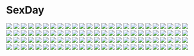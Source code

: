 # SexDay
![](https://konachan.com/jpeg/b7004e383bea8101553864063023750d/Konachan.com%20-%20149308%20bed%20blue_hair%20cube%20game_cg%20green_eyes%20kanekiyo_miwa%20kurano_ema%20kurano-kunchi_no_futago_jijou%20long_hair%20school_uniform%20skirt%20tie.jpg)
![](https://konachan.com/image/c963337bb5c99540486b9706c5245657/Konachan.com%20-%2095047%202girls%20blonde_hair%20dress%20gloves%20hat%20kaname_madoka%20mahou_shoujo_madoka_magica%20pink_hair%20ribbons%20short_hair%20tomoe_mami%20twintails.jpg)
![](https://konachan.com/image/a7c1b36799cb991dea77e7479c88c9a8/Konachan.com%20-%20146438%20fire%20laputa%3A_castle_in_the_sky%20seeker.jpg)
![](https://konachan.com/image/1084ba4788e1fa84919358131c5dbd7a/Konachan.com%20-%20139528%20animal_ears%20censored%20escu%3Ade%20game_cg%20gurenka%20kuon_%28gurenka%29%20long_hair%20nekonyan%20open_shirt%20red_eyes%20red_hair.jpg)
![](https://konachan.com/jpeg/afd6b894c1e440dcc83acf02235c91fa/Konachan.com%20-%20149293%20cube%20game_cg%20kanekiyo_miwa%20kurano-kunchi_no_futago_jijou%20kurano_mikoto%20long_hair%20orange_hair%20ponytail%20purple_eyes%20rain%20ribbons%20water.jpg)
![](https://konachan.com/jpeg/5cb98d0aee9def8ffeb6df7ece285804/Konachan.com%20-%20282872%20ass%20breasts%20choker%20idolmaster%20idolmaster_cinderella_girls%20nekoshoko%20no_bra%20panties%20pink_hair%20underwear%20white%20wristwear%20yumemi_riamu.jpg)
![](https://konachan.com/jpeg/1265e6dbeb7eadbd213020bcc48a0fe2/Konachan.com%20-%20194356%202girls%20ass%20breasts%20brown_hair%20cameltoe%20dengeki_hime%20logo%20nipples%20open_shirt%20panties%20pink_hair%20renai_revenge%20shirt_lift%20thighhighs%20underwear%20wet.jpg)
![](https://konachan.com/image/1b21679d95793836af98d02fcc4a0e26/Konachan.com%20-%2012656%20blush%20ginga_kuon%20gokujou_seitokai%20green%20jinguuji_kanade%20kinjou_nanaho%20pucchan%20randou_rino%20school_uniform.jpg)
![](https://konachan.com/image/7399c744ba65ef9e14ea75c751198c45/Konachan.com%20-%2051751%20hatsune_miku%20snow%20tagme%20vocaloid%20white%20yuki_miku.jpg)
![](https://konachan.com/jpeg/25e56be57ac33400ed7a2c7179ab45d3/Konachan.com%20-%20208736%20blue_eyes%20game_cg%20kinta_%28distortion%29%20mitsuki_ruri%20nanase_meruchi%20panties%20pantyhose%20purple_hair%20rosebleu%20school_uniform%20skirt%20skirt_lift%20underwear.jpg)
![](https://konachan.com/image/8e03984c0cc5a6a4846528a1dcb7856c/Konachan.com%20-%20170961%20aerith_gainsborough%20braids%20brown_hair%20dress%20final_fantasy%20final_fantasy_vii%20green_eyes%20long_hair%20ribbons%20staff%20weapon%20yakumoreo.jpg)
![](https://konachan.com/image/e0a8f9bfbe6c75f1cb9cda35989c11b1/Konachan.com%20-%20185250%20blonde_hair%20blue_hair%20boots%20brown_hair%20dress%20glasses%20hat%20kazutake_hazano%20kimono%20necklace%20pink_hair%20scarf%20shorts%20teddy_bear%20thighhighs%20tie%20twintails.jpg)
![](https://konachan.com/image/3f8094155c2eb0a61ffeaf1458a981c9/Konachan.com%20-%2087535%20breasts%20christmas%20cleavage%20golden_darkness%20kobayashi_chizuru%20lala_satalin_deviluke%20sairenji_haruna%20tail%20to_love_ru.jpg)
![](https://konachan.com/image/58eca8518b8638051ac736778a716326/Konachan.com%20-%2064806%20close%20needless%20neuschwanstein_eve.jpg)
![](https://konachan.com/image/d7599199a8fc2757843b624750ff82b4/Konachan.com%20-%20290291%20ass%20black_hair%20bodysuit%20breasts%20brown_eyes%20elbow_gloves%20fairy_tail%20gloves%20headband%20long_hair%20pantyhose%20sideboob%20the_golden_smurf%20ultear_milkovich.jpg)
![](https://konachan.com/image/c39625f7df212e64b8165f1d9bef3d23/Konachan.com%20-%2089252%20aqua_eyes%20aqua_hair%20blue_eyes%20breasts%20hatsune_miku%20long_hair%20m4a1tuhao%20navel%20nipples%20no_bra%20panties%20pink_hair%20realistic%20underwear%20vocaloid%20yuri.jpg)
![](https://konachan.com/jpeg/c208243ee9f1b570c8152ea7c25e010c/Konachan.com%20-%20255218%20aoi_tori%20breasts%20close%20game_cg%20koku%20lactation%20nipples%20purple_software%20umino_akari%20wet.jpg)
![](https://konachan.com/image/f59ec6e60d7d3d69a5958dea87c5abde/Konachan.com%20-%2090834%20kousaka_kirino%20ore_no_imouto_ga_konna_ni_kawaii_wake_ga_nai%20school_uniform%20vector.jpg)
![](https://konachan.com/image/9f53107cc427d229a0bd32e3ef1dbcef/Konachan.com%20-%20186527%20blue_hair%20boots%20garter%20goggles%20group%20gumi%20headband%20ia%20kaito%20male%20meiko%20navel%20pink_eyes%20pink_hair%20red_eyes%20scarf%20shorts%20skirt%20tie%20vocaloid%20wink.jpg)
![](https://konachan.com/image/2abe6d73bb86292835ff2125504407fb/Konachan.com%20-%20279544%20anthropomorphism%20apron%20blonde_hair%20blood%20braids%20breasts%20dress%20hat%20hataraku_saibou%20hei_yu%20knife%20lolita_fashion%20long_hair%20ponytail.jpg)
![](https://konachan.com/image/511fa20e681e2ef2d54d387dc8ec9ecc/Konachan.com%20-%20264675%202girls%20barefoot%20bed%20blonde_hair%20blush%20breasts%20censored%20fingering%20gray_hair%20green_eyes%20nipples%20nude%20panties%20panty_pull%20pussy%20underwear%20yuri.jpg)
![](https://konachan.com/image/564a6c7b6235a97bd052e3d0e10d6fa9/Konachan.com%20-%20191857%20bra%20brown_eyes%20brown_hair%20hizuki_ayumi%20hizuki_mitsuna%20moon%20night%20no_bra%20orange_eyes%20orange_hair%20panties%20ringetsu%20underwear.jpg)
![](https://konachan.com/image/2cc8f062a9fa171c42737f74ebfce26e/Konachan.com%20-%20203367%20aqua_eyes%20aqua_hair%20hatsune_miku%20headphones%20long_hair%20melonball%20music%20tie%20twintails%20vocaloid.jpg)
![](https://konachan.com/jpeg/65f67884d0dfd421c368fa944e7f09d7/Konachan.com%20-%2088833%20brown_eyes%20brown_hair%20ribbons%20school_uniform%20suzumiya_haruhi%20suzumiya_haruhi_no_yuutsu%20white.jpg)
![](https://konachan.com/image/20b438e2600031e7ec0dec38d2ded08d/Konachan.com%20-%20142173%20armor%20blue_eyes%20blue_hair%20cape%20chiki_%28fire_emblem%29%20dragon%20fire_emblem%20gloves%20headband%20long_hair%20om_%28carbohydratism%29%20sword%20tree%20weapon.jpg)
![](https://konachan.com/image/3354178750bc1377da6ee72ec2636c39/Konachan.com%20-%20154286%20nanfe%20night%20original%20scarf%20smoking.jpg)
![](https://konachan.com/image/61c765a92be6534db4408d24e8a80799/Konachan.com%20-%2061491%20genderswap%20gun%20kampfer%20kondou_mikoto%20mishima_akane%20sakura_kaede%20sangou_shizuku%20school_uniform%20senou_natsuru%20weapon.jpg)
![](https://konachan.com/jpeg/05cfcd6c59b4517b2aeb71964ef86e60/Konachan.com%20-%2093191%20book%20orange_memories%20purple_software%20tagme.jpg)
![](https://konachan.com/image/3e769777a2218a23cfa8f6cd8fe3eeb0/Konachan.com%20-%2090741%20bikini%20boots%20christmas%20elbow_gloves%20glasses%20gloves%20long_hair%20navel%20original%20spread_legs%20swimsuit%20sword%20thighhighs%20weapon%20white%20white_hair.jpg)
![](https://konachan.com/jpeg/61e71036a1a770780788dd41f9c885ef/Konachan.com%20-%2096525%20animal_ears%20catgirl%20chibi%20fang%20nymph%20sora_no_otoshimono%20suzunonaruki%20tail%20white.jpg)
![](https://konachan.com/image/47eef0c1e8651a48b688756ddff98169/Konachan.com%20-%2074384%20blonde_hair%20blue_eyes%20hat%20moriya_suwako%20short_hair%20skirt%20touhou.jpg)
![](https://konachan.com/image/1d396a2dcc9e4fc0c37bf00f113099c6/Konachan.com%20-%20253633%20all_male%20black_hair%20book%20brown_eyes%20brown_hair%20cape%20glasses%20gray%20kneehighs%20male%20original%20short_hair%20smoking%20suit%20tie%20wristwear.jpg)
![](https://konachan.com/jpeg/2364d9962f7e3fb598e388d959b470fe/Konachan.com%20-%2084745%20atelier_rorona%20atelier_totori%20brown_hair%20crying%20dress%20kishida_mel%20long_hair%20snow%20tears.jpg)
![](https://konachan.com/jpeg/1286bee44900e8ad569746a710f72199/Konachan.com%20-%20219762%20akaashi_keiji%20all_male%20ankkoyom%20ball%20group%20haikyuu%21%21%20kageyama_tobio%20kozume_kenma%20male%20navel%20oikawa_tooru%20sport%20sugawara_koushi%20topless%20volleyball.jpg)
![](https://konachan.com/jpeg/a88e4c324e5525da9ea3b6767aedb9d2/Konachan.com%20-%20274311%20braids%20breasts%20girls_frontline%20gloves%20gun%20long_hair%20naruwe%20pantyhose%20ponytail%20purple_hair%20red_eyes%20robot%20ruins%20shade%20tie%20torn_clothes%20weapon.jpg)
![](https://konachan.com/image/76aa9977a8291b5b4d1081fcd27d314f/Konachan.com%20-%20248055%20cu_chulainn%20fate_apocrypha%20fate_grand_order%20fate_stay_night%20fate_%28series%29%20jeanne_d%27arc_%28fate%29%20jeanne_d%27arc_alter%20joseph_lee%20male%20saber%20saber_alter.jpg)
![](https://konachan.com/image/bf674ca029453a7bc7453b6593e6ab87/Konachan.com%20-%20215401%20aliasing%20bath%20blonde_hair%20blue_eyes%20earth%20horns%20planet%20rosuuri%20space%20stars%20water.jpg)
![](https://konachan.com/image/53c8896d151bfc4fbe21ff43efef9c14/Konachan.com%20-%2031596%20blue_eyes%20blush%20breasts%20censored%20cum%20favorite%20fellatio%20game_cg%20gray_hair%20happy_margaret%21%20kokonoka%20nipples%20penis%20rindou_saki%20wet.jpg)
![](https://konachan.com/image/a8dd6c70b2d7d6fb526790dbdb5752c3/Konachan.com%20-%20186643%20aqua_hair%20bikini%20breasts%20candy%20chocolate%20cleavage%20food%20fruit%20ginta%20ice_cream%20long_hair%20original%20popsicle%20red_eyes%20strawberry%20swimsuit%20underboob.jpg)
![](https://konachan.com/jpeg/0c18d858e2f5eee9b729878e3fa23820/Konachan.com%20-%20178119%20anthropomorphism%20red_eyes%20red_hair%20rooseputo_02%20wall-e%20white_hair.jpg)
![](https://konachan.com/image/b6dd24b5d8d45c9d80f83884b3e908d9/Konachan.com%20-%20268532%20air%20beach%20bikini%20blonde_hair%20hat%20kamio_misuzu%20moonknives%20swimsuit.jpg)
![](https://konachan.com/image/c9e2f5a24611ea4a90c424d4b7e21763/Konachan.com%20-%20212294%20original%20rei_%28456789io%29.jpg)
![](https://konachan.com/image/d8d4eba7aa10a5f18f6c9f77f07e0d18/Konachan.com%20-%2026046%20ikkitousen%20ryomou_shimei.jpg)
![](https://konachan.com/jpeg/22ec9e2bf3901e28ce7a68524b74fb6d/Konachan.com%20-%20186056%20blue_eyes%20cherry%20food%20fruit%20hassan_%28sink916%29%20long_hair%20megurine_luka%20pink%20pink_hair%20vocaloid%20white_hair.jpg)
![](https://konachan.com/image/4053a523cf9fa1bbd0ec70e092e260aa/Konachan.com%20-%20223930%20bed%20blonde_hair%20blue_eyes%20blush%20breasts%20censored%20cum%20fate_stay_night%20fate_%28series%29%20nipples%20nude%20penis%20pussy%20saber%20sex%20spread_legs%20tagme_%28artist%29%20tears.jpg)
![](https://konachan.com/image/b426fcc3ffb4427bfcc8c7788c65a99b/Konachan.com%20-%2054338%20ass%20bachou%20beach%20bikini%20black_hair%20blush%20breasts%20brown_eyes%20brown_hair%20cleavage%20kanu%20koihime_musou%20long_hair%20pink_hair%20red_eyes%20ryuubi%20scan%20swimsuit.jpg)
![](https://konachan.com/image/375f67b1dc930e57b7bf2ef7cf3d650a/Konachan.com%20-%2088014%20hatsune_miku%20vocaloid.jpg)
![](https://konachan.com/image/a1b5e5d2cb3292c3dc73424cbdb88397/Konachan.com%20-%207899%20black_eyes%20black_hair%20hakurei_reimu%20japanese_clothes%20long_hair%20miko%20ribbons%20touhou%20white.jpg)
![](https://konachan.com/image/5a37fb496a880a7961b1a7cd0ddf444d/Konachan.com%20-%2039845%20cc%20code_geass.jpg)
![](https://konachan.com/image/54a8bd999aaaf641ed446ebb760fc0b1/Konachan.com%20-%20111641%20armor%20blonde_hair%20blood%20chevasis%20dead_space%20gun%20jpeg_artifacts%20short_hair%20tagme%20weapon.jpg)
![](https://konachan.com/image/856e4343574fc67354b607bdf00845c9/Konachan.com%20-%20111384%20bikini%20crossover%20feena_fam_earthlight%20fortune_arterial%20mocha%20sendo_erika%20swimsuit%20water%20yoake_mae_yori_ruri_iro_na.jpg)
![](https://konachan.com/jpeg/8bd44248be6ef5ae56a707f9b1f4078f/Konachan.com%20-%20182640%20blue_eyes%20breasts%20brown_hair%20game_cg%20hapymaher%20koku%20long_hair%20nipples%20no_bra%20pussy%20pussy_juice%20spread_legs%20spread_pussy%20twintails%20uncensored.jpg)
![](https://konachan.com/image/da38e30cd956b3943794477c5238bdd4/Konachan.com%20-%20152506%20bed%20blush%20breasts%20cleavage%20hoshizora_ikuyo%20nishi_koutarou%20precure%20red_eyes%20red_hair%20smile_precure%21%20wet.jpg)
![](https://konachan.com/jpeg/1259d8c6b30787dbeaa4a610621385f4/Konachan.com%20-%20121204%20blades_heart%20dark_skin%20fan%20game_cg%20kiki_%28blades_heart%29%20orange_eyes%20shimesaba_kohada%20short_hair%20tattoo%20white_hair.jpg)
![](https://konachan.com/jpeg/47f5cb359ff24ba9c914560da1506b11/Konachan.com%20-%20301364%20animal%20festival%20fish%20japanese_clothes%20mimi-chan_%28pan%29%20original%20pan_%28mimi%29%20scan%20yukata.jpg)
![](https://konachan.com/image/9eb7ecb63f941752623f82f15c8733ca/Konachan.com%20-%2065340%20baldr_sky%20bed%20blonde_hair%20long_hair%20minazuki_makoto%20minazuki_sora%20miyama-zero%20panties%20purple_hair%20red_eyes%20school_uniform%20short_hair%20underwear.jpg)
![](https://konachan.com/jpeg/3f9c664ab0ad0e4a7347f962368d364a/Konachan.com%20-%20259674%202girls%20aqua_eyes%20armor%20asra_ninja%20blonde_hair%20bodysuit%20brown_hair%20gloves%20long_hair%20mechagirl%20navel%20ninja%20ponytail%20scarf%20skintight%20twintails.jpg)
![](https://konachan.com/jpeg/14fbf8ecadbdec581f688b68a2325fab/Konachan.com%20-%20270145%20bb_%28fate%29%20braids%20breasts%20cleavage%20close%20fate_grand_order%20fate_%28series%29%20green%20gurifu%20hat%20long_hair%20purple_eyes%20purple_hair%20signed%20sunglasses.jpg)
![](https://konachan.com/image/226d5e9ba45a04861dcae775332df783/Konachan.com%20-%20185235%20beach%20blue_hair%20gun_gale_online%20mogu%20shinon_%28sao%29%20short_hair%20swimsuit%20sword_art_online%20thighhighs.jpg)
![](https://konachan.com/image/c8d6b4413cd6c32a7eb47e8c9f4e6f41/Konachan.com%20-%20156773%20barefoot%20bed%20pajamas%20purple_eyes%20purple_hair.jpg)
![](https://konachan.com/jpeg/32d261e6d9721c189583839980127418/Konachan.com%20-%205941%20konohana_hikari%20nanto_yaya%20strawberry_panic.jpg)
![](https://konachan.com/jpeg/be5c3e70da8836c79529a4be32365321/Konachan.com%20-%20110201%20all_male%20chiku-wa%20fubuki_shirou%20group%20inazuma_eleven%20kazemaru_ichirouta%20kiyama_hiroto%20male%20midorikawa_ryuuji.jpg)
![](https://konachan.com/image/75217ddeeb2d04e55971d0416138908c/Konachan.com%20-%2047426%20blonde_hair%20book%20cherry_blossoms%20clouds%20dress%20flowers%20horns%20ibuki_suika%20kirisame_marisa%20long_hair%20orange_hair%20ribbons%20sky%20sleeping%20touhou.jpg)
![](https://konachan.com/image/22bdaadb42acbe956c0527090af58221/Konachan.com%20-%20105180%20aya_brea%20blood%20gun%20parasite_eve%20weapon%20wedding_attire.jpg)
![](https://konachan.com/image/b2e0a86c75ae32dc93d132c58453fd8c/Konachan.com%20-%20153382%202girls%20fang%20flandre_scarlet%20hat%20red_eyes%20remilia_scarlet%20touhou%20utarion%20vampire%20wings.jpg)
![](https://konachan.com/image/7b9bb1333819ae173b35efd60fc4f100/Konachan.com%20-%20262180%20anus%20aqua_eyes%20ass%20blush%20censored%20gray_hair%20headband%20mizushina_minato%20pantyhose%20pussy%20ryuuou_no_oshigoto%21%20short_hair%20skirt%20sora_ginko.jpg)
![](https://konachan.com/image/578d5dbd0b7bf481b7ea283d325d5c31/Konachan.com%20-%20218029%202girls%20aqua_eyes%20at2.%20blonde_hair%20bondage%20purple_eyes%20purple_hair%20tentacles%20tsurumaki_maki%20vocaloid%20voiceroid%20wet%20yuzuki_yukari.jpg)
![](https://konachan.com/image/b74d4452f4eaa551b2e851a1b4c5ff46/Konachan.com%20-%20103759%20brown_eyes%20brown_hair%20building%20chai_xianghua%20chinese_clothes%20landscape%20scenic%20soul_calibur%20sword%20tagme%20water%20weapon.jpg)
![](https://konachan.com/image/9b05cf7859070f266e17d8563c7c52f8/Konachan.com%20-%2085576%20clouds%20landscape%20mugon%20nobody%20scenic%20sky%20tree%20water%20waterfall.jpg)
![](https://konachan.com/image/91936dcbdcf8638f1e74588cd3d90e5d/Konachan.com%20-%20276182%20animal_ears%20azur_lane%20black_hair%20blue_hair%20festival%20fireworks%20food%20group%20hat%20kimono%20logo%20long_hair%20ponytail%20red_eyes%20twintails%20white_hair.jpg)
![](https://konachan.com/image/79b4e08b86fa7e092e30fa0d5eccd73b/Konachan.com%20-%20129981%20butterfly%20ganesagi%20gloves%20long_hair%20original%20spear%20weapon%20wings%20yellow_eyes.jpg)
![](https://konachan.com/jpeg/2b0b25b60f5302c24a6af38e4a8d19cf/Konachan.com%20-%20291878%20ass%20autumn%20azur_lane%20breasts%20brown_hair%20foxgirl%20japanese_clothes%20leaves%20long_hair%20multiple_tails%20p.i.t.d%20panties%20red_eyes%20tail%20underwear.jpg)
![](https://konachan.com/image/81ebeb5a49065e95fb0fc970cf6b8b17/Konachan.com%20-%2081288%20dress%20katana%20konpaku_youmu%20myon%20signed%20sword%20touhou%20tsukimiya_kamiko%20weapon.jpg)
![](https://konachan.com/jpeg/c86a4da12d5df36d3187b8b40da24cf8/Konachan.com%20-%2091902%20hatsune_miku%20miku_append%20vocaloid.jpg)
![](https://konachan.com/jpeg/d6787e070fdcad7da55f3f55107eaccc/Konachan.com%20-%20278453%20ass%20blush%20boots%20demon%20grim_aloe%20heart%20horns%20loli%20quiz_magic_academy%20red_eyes%20sakurayume_kome%20school_uniform%20tail%20thighhighs%20white_hair%20zettai_ryouiki.jpg)
![](https://konachan.com/image/808147bbee5ae18c344360f26d9074a6/Konachan.com%20-%20177351%20hatsune_miku%20miku_append%20swd3e2%20vocaloid.jpg)
![](https://konachan.com/jpeg/3152d69365d1619a1e2ced458089dbdd/Konachan.com%20-%2064431%20all_male%20glasses%20jin%20male%20samurai_champloo%20scan.jpg)
![](https://konachan.com/image/89e14eef70cab1a88614eeeda42f6254/Konachan.com%20-%20150955%202girls%20barefoot%20blonde_hair%20breasts%20brown_hair%20cleavage%20collar%20green_eyes%20hc%20leafa%20long_hair%20navel%20ponytail%20signed%20thighhighs%20wings%20yuuki_asuna.jpg)
![](https://konachan.com/image/9c897c58ae8778039e4794a7ce1bf7ef/Konachan.com%20-%20195129%20animal%20black_hair%20blue_eyes%20cat%20flowers%20glasses%20kikivi%20leaves%20long_hair%20original%20rose%20see_through%20teddy_bear.jpg)
![](https://konachan.com/jpeg/361e1af76db5fc33c475c587aa98df59/Konachan.com%20-%20245844%20barefoot%20blue_hair%20breast_grab%20breasts%20censored%20game_cg%20nipples%20sex%20short_hair%20tomohiro_kai%20ubai_%7Ehito_no_onna_urimasu%7E%20utsugi_tsubaki.jpg)
![](https://konachan.com/image/fd3986a7ce0d9f6aec2f0c90c400f761/Konachan.com%20-%20278532%20black_hair%20breasts%20cleavage%20gray_eyes%20hoo_bamon%20hyuuga_hinata%20long_hair%20naruto%20realistic%20spread_legs%20watermark.jpg)
![](https://konachan.com/image/a985e3068a80e95cb8de0718b4fbac86/Konachan.com%20-%20192123%20cape%20edenfox%20kick%20kneehighs%20long_hair%20orange_eyes%20pink_hair%20ribbons%20signed%20yuuki_yuuna%20yuuki_yuuna_wa_yuusha_de_aru.jpg)
![](https://konachan.com/image/947a9db8a20dbf5179e578bd4da55476/Konachan.com%20-%20180981%202girls%20blonde_hair%20braids%20brown_eyes%20brown_hair%20cherry_blossoms%20dress%20flowers%20hakurei_reimu%20long_hair%20miko%20short_hair%20touhou%20wink%20witch.jpg)
![](https://konachan.com/image/f245358d727221464c183b8939657bb4/Konachan.com%20-%2011222%20asahina_mikuru%20suzumiya_haruhi_no_yuutsu%20waitress.jpg)
![](https://konachan.com/jpeg/a4fd8488a2e0b80ffe2d080c4e80eadf/Konachan.com%20-%20287217%202girls%2060mai%20blonde_hair%20blue_hair%20dress%20flandre_scarlet%20hat%20moon%20ponytail%20red_eyes%20remilia_scarlet%20short_hair%20touhou%20vampire%20wings%20wristwear.jpg)
![](https://konachan.com/image/7508f7a50a6d5bb8d7ea1d78723cdc36/Konachan.com%20-%2081594%201925_%28vocaloid%29%20hatsune_miku%20kagamine_len%20kagamine_rin%20male%20megurine_luka%20twintails%20vocaloid.jpg)
![](https://konachan.com/jpeg/45f34d1915167c6718003166e9a5c313/Konachan.com%20-%20158774%20akagi_asahito%20black_eyes%20black_hair%20katana%20necklace%20original%20petals%20sky%20sword%20thighhighs%20weapon%20zettai_ryouiki.jpg)
![](https://konachan.com/jpeg/2ffea85c038b6e25fb1fe0be3edf784f/Konachan.com%20-%20166458%20blonde_hair%20boots%20bow%20gloves%20green_eyes%20navel%20ribbons%20shiranui_yoko%20shorts%20underboob.jpg)
![](https://konachan.com/jpeg/71e3f8f7003ff56b702835398b459f2e/Konachan.com%20-%20296214%20all_male%20building%20city%20cropped%20fan%20japanese_clothes%20kan_%28rainconan%29%20long_hair%20male%20mask%20onmyouji%20ootengu_%28onmyouji%29%20sunset%20wings.jpg)
![](https://konachan.com/image/fe5d3a45bddad64227718b31fed262ff/Konachan.com%20-%20198705%20bed%20black_hair%20blush%20breasts%20censored%20condom%20headband%20kakinop%20kasumigaoka_utaha%20long_hair%20nipples%20pantyhose%20penis%20pussy%20red_eyes%20sex%20tears%20topless.jpg)
![](https://konachan.com/image/acd6a733036bdbb4ab663c9f484b00d1/Konachan.com%20-%2059054%20black_rock_shooter%20hatsune_miku%20kuroi_mato%20vocaloid.jpg)
![](https://konachan.com/image/23ff840c9295b0459b345b7c4e6a1161/Konachan.com%20-%20160544%20blonde_hair%20book%20boots%20braids%20doll%20dress%20drink%20hat%20kirisame_marisa%20long_hair%20miyuki_ruria%20paper%20ribbons%20touhou%20witch%20witch_hat%20wristwear%20yellow_eyes.jpg)
![](https://konachan.com/jpeg/ed86dc842e5b96ca44c400e889300c3e/Konachan.com%20-%20254663%20annin_doufu%20houjou_karen%20idolmaster%20idolmaster_cinderella_girls%20idolmaster_cinderella_girls_starlight_stage%20kamiya_nao%20shibuya_rin.jpg)
![](https://konachan.com/image/6412549aaa4e846b0902ec53bd0d1d83/Konachan.com%20-%20144442%20atori%20black_hair%20bow%20houjuu_nue%20red_eyes%20short_hair%20signed%20thighhighs%20touhou%20wings%20zettai_ryouiki.jpg)
![](https://konachan.com/jpeg/639a4246ea8268d6942d108fed2cf901/Konachan.com%20-%2081552%202girls%20animal_ears%20blue_eyes%20bunny_ears%20bunnygirl%20ganesagi%20original%20red_eyes%20tail.jpg)
![](https://konachan.com/jpeg/ea09eaed3dbe344c16f632c56e6d4cfb/Konachan.com%20-%20222220%20brown%20brown_eyes%20brown_hair%20kneehighs%20matsuda_hikari%20original%20school_uniform%20socks.jpg)
![](https://konachan.com/image/fde841b60dee5fecebfec8846ddac438/Konachan.com%20-%20173580%20blue_eyes%20boots%20ia%20long_hair%20microphone%20moro_%28kyouran7%29%20pink_hair%20skirt%20vocaloid.jpg)
![](https://konachan.com/image/27aea35ad584e67d542485c37cb24dd3/Konachan.com%20-%2086871%20blonde_hair%20breasts%20cleavage%20mhk_%28mechamania%29%20original%20pink_eyes%20pointed_ears%20thighhighs%20weapon.jpg)
![](https://konachan.com/image/c441757995542c6119c3fa2a8c602686/Konachan.com%20-%2015696%20kimi_ga_nozomu_eien%20suzumiya_haruka.jpg)
![](https://konachan.com/image/d62974eda7dc62f98be7ded5c1b02975/Konachan.com%20-%20299054%20azur_lane%20blush%20braids%20breasts%20cleavage%20foxgirl%20gloves%20gray_hair%20halloween%20hat%20horns%20hug%20long_hair%20navel%20pumpkin%20red_eyes%20stockings%20tail%20white_hair.jpg)
